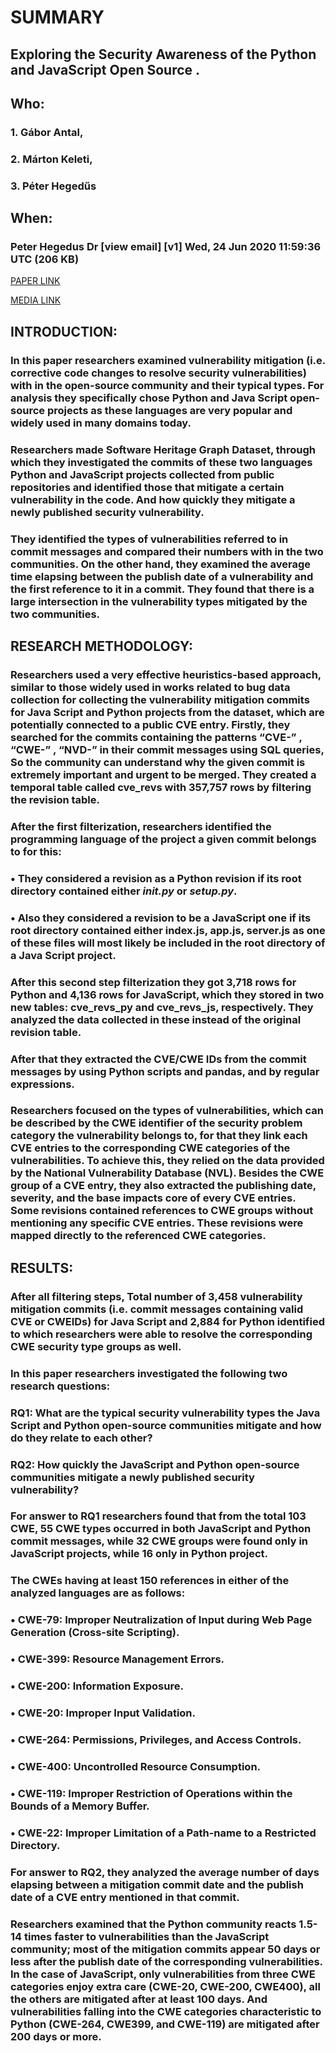 # SUMMARY

## **Exploring the Security Awareness of the Python and JavaScript Open Source .**

## Who:
### 1. Gábor Antal, 
### 2. Márton Keleti, 
### 3. Péter Hegedűs

## When:
### **Peter Hegedus Dr**  [view email] [v1] Wed, 24 Jun 2020 11:59:36 UTC (206 KB)

[PAPER LINK](https://www.crysys.hu/publications/files/setit/cpaper_szte_AntalKH20msr.pdf "click here to see paper")

[MEDIA LINK](https://www.youtube.com/watch?v=FiWR3WhECzQ "click here to see media")

## INTRODUCTION:
### In this paper researchers examined vulnerability mitigation (i.e. corrective code changes to resolve security vulnerabilities) with in the open-source community and their typical types. For analysis they specifically chose **Python** and **Java Script** open-source projects as these languages are very popular and widely used in many domains today. 
### Researchers made **Software Heritage Graph Dataset**, through which they investigated the commits of these two languages **Python** and **JavaScript** projects collected from public repositories and identified those that mitigate a certain vulnerability in the code. And how quickly they mitigate a newly published security vulnerability.
 ### They identified the types of vulnerabilities referred to in commit messages and compared their numbers with in the two communities. On the other hand, they examined the average time elapsing between the publish date of a vulnerability and the first reference to it in a commit. They found that there is a large intersection in the vulnerability types mitigated by the two communities. 

 ## RESEARCH METHODOLOGY:
 ### Researchers used a very effective heuristics-based approach, similar to those widely used in works related to bug data collection for collecting the vulnerability mitigation commits for Java Script and Python projects from the dataset, which are potentially connected to a public **CVE**  entry. Firstly, they searched for the commits containing the patterns **“CVE-”** , **“CWE-”** , **“NVD-”** in their commit messages using SQL queries, So the community can understand why the given commit is extremely important and urgent to be merged. They created a temporal table called **cve_revs** with **357,757** rows by filtering the revision table.
### After the first filterization, researchers identified the programming language of the project a given commit belongs to for this:
### •	They considered a revision as a Python revision if its root directory contained either _init.py_ or _setup.py_.
### •	Also they considered a revision to be a JavaScript one if its root directory contained either **index.js**, **app.js**, **server.js** as one of these files will most likely be included in the root directory of a Java Script project.

### After this second step filterization they got **3,718** rows for **Python** and **4,136** rows for **JavaScript**, which they stored in two new tables: **cve_revs_py** and **cve_revs_js**, respectively. They analyzed the data collected in these instead of the original revision table.
### After that they extracted the **CVE/CWE IDs** from the commit messages by using Python scripts and pandas, and by regular expressions.
### Researchers focused on the types of vulnerabilities, which can be described by the **CWE** identifier of the security problem category the vulnerability belongs to, for that they  link each **CVE** entries to the corresponding **CWE** categories of the vulnerabilities. To achieve this, they relied on the data provided by the **National Vulnerability Database (NVL)**. Besides the **CWE** group of a **CVE** entry, they also extracted the publishing date, severity, and the base impacts core of every **CVE** entries. Some revisions contained references to **CWE** groups without mentioning any specific **CVE** entries. These revisions were mapped directly to the referenced **CWE** categories.

## RESULTS:
### After all filtering steps, Total number of **3,458** vulnerability mitigation commits (i.e. commit messages containing valid CVE or CWEIDs) for **Java Script** and **2,884** for Python identified to which researchers were able to resolve the corresponding **CWE** security type groups as well.
### In this paper researchers investigated the following two research questions: 
### **RQ1:** What are the typical security vulnerability types the Java Script and Python open-source communities mitigate and how do they relate to each other? 
### **RQ2:** How quickly the JavaScript and Python open-source communities mitigate a  newly published security vulnerability?
### For answer to **RQ1** researchers found that from the total **103** **CWE**, **55** **CWE** types occurred in both JavaScript and Python commit messages, while **32** **CWE** groups were found only in JavaScript projects, while **16** only in Python project.
### The **CWEs** having at least **150** references in either of the analyzed languages are as follows: 
### **• CWE-79:** Improper Neutralization of Input during Web Page Generation (Cross-site Scripting). 
### **• CWE-399:** Resource Management Errors.  
### **• CWE-200:** Information Exposure.  
### **• CWE-20:** Improper Input Validation. 
### **• CWE-264:** Permissions, Privileges, and Access Controls. 
### **• CWE-400:** Uncontrolled Resource Consumption.  
### **• CWE-119:** Improper Restriction of Operations within the Bounds of a Memory Buffer.  
### **• CWE-22:** Improper Limitation of a Path-name to a Restricted Directory.
### For answer to **RQ2**, they analyzed the average number of days elapsing between a mitigation commit date and the publish date of a CVE entry mentioned in that commit.
### Researchers examined that the Python community reacts **1.5-14** times faster to vulnerabilities than the JavaScript community; most of the mitigation commits appear **50 days** or less after the publish date of the corresponding vulnerabilities. In the case of JavaScript, only vulnerabilities from three **CWE** categories enjoy extra care **(CWE-20, CWE-200, CWE400)**, all the others are mitigated after at least 100 days. And vulnerabilities falling into the CWE categories characteristic to Python **(CWE-264, CWE399, and CWE-119)** are mitigated after **200 days** or more.